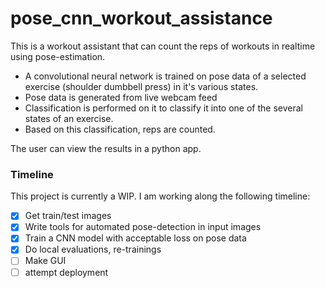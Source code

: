 # pose_cnn_workout_assistance

This is a workout assistant that can count the reps of workouts in realtime using pose-estimation.  

* A convolutional neural network is trained on pose data of a selected exercise (shoulder dumbbell press) in it's various states. 
* Pose data is generated from live webcam feed 
* Classification is performed on it to classify it into one of the several states of an exercise. 
* Based on this classification, reps are counted.  

The user can view the results in a python app.

### Timeline

This project is currently a WIP. I am working along the following timeline:

* [x] Get train/test images
* [x] Write tools for automated pose-detection in input images
* [x] Train a CNN model with acceptable loss on pose data
* [x] Do local evaluations, re-trainings
* [ ] Make GUI
* [ ] attempt deployment
